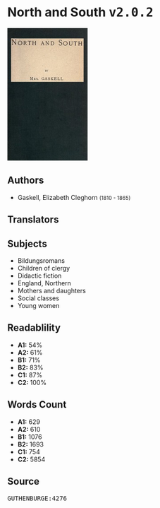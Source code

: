 # North and South <kbd>v2.0.2</kbd>

![](./cover.medium.jpg "")

## Authors


 - Gaskell, Elizabeth Cleghorn <small>(1810 - 1865)</small>

## Translators



## Subjects


 - Bildungsromans
 - Children of clergy
 - Didactic fiction
 - England, Northern
 - Mothers and daughters
 - Social classes
 - Young women

## Readablility


 - **A1:** 54%
 - **A2:** 61%
 - **B1:** 71%
 - **B2:** 83%
 - **C1:** 87%
 - **C2:** 100%

## Words Count


 - **A1:** 629
 - **A2:** 610
 - **B1:** 1076
 - **B2:** 1693
 - **C1:** 754
 - **C2:** 5854

## Source


<kbd>GUTHENBURGE:4276</kbd>
